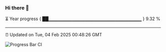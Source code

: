 ### Hi there 👋

⏳ Year progress { ██▁▁▁▁▁▁▁▁▁▁▁▁▁▁▁▁▁▁▁▁▁▁▁▁▁▁▁▁ } 9.32 %

---

⏰ Updated on Tue, 04 Feb 2025 00:48:26 GMT

![Progress Bar CI](https://github.com/Shyam-Makwana/GitHub-Actions-Demo/workflows/Progress%20Bar%20CI/badge.svg)
